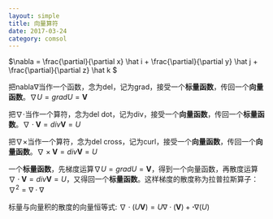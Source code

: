 ```yaml
---
layout: simple
title: 向量算符
date: 2017-03-24
category: comsol
---
```

<script type="text/x-mathjax-config">MathJax.Hub.Config({tex2jax: {inlineMath:[['$','$']]}});</script>
<script type="text/javascript" src="http://cdn.mathjax.org/mathjax/latest/MathJax.js?config=TeX-AMS-MML_HTMLorMML"></script>

$\nabla = \frac{\partial}{\partial x} \hat i + \frac{\partial}{\partial y} \hat j + \frac{\partial}{\partial z} \hat k $

把nabla$\nabla$当作一个函数，念为del，记为grad，接受一个**标量函数**，传回一个**向量函数**。$\nabla U = grad U = \mathbf V$

把$\nabla \cdot$当作一个算符，念为del dot，记为div，接受一个**向量函数**，传回一个**标量函数**。$\nabla  \cdot \mathbf V= div \mathbf V = U$

把$\nabla \times$当作一个算符，念为del cross，记为curl，接受一个**向量函数**，传回一个**向量函数**。$\nabla  \times \mathbf V= div \mathbf V = U$

一个**标量函数**，先梯度运算$\nabla U = grad U = \mathbf V$，得到一个向量函数，再散度运算$\nabla  \cdot \mathbf V= div \mathbf V = U$，又得回一个**标量函数**。这样梯度的散度称为拉普拉斯算子：
$\nabla ^2 = \nabla \cdot \nabla$

标量与向量积的散度的向量恒等式:
$\nabla \cdot (U \mathbf V) = U \nabla \cdot (\mathbf V) + \mathbf \cdot \nabla (U)$